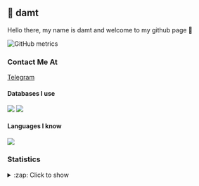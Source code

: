 ## 🐶 damt
Hello there, my name is damt and welcome to my github page 👋

![GitHub metrics](https://metrics.lecoq.io/therealdamt?template=classic&followup=1&isocalendar=1&languages=1&isocalendar.duration=half-year&config.timezone=America%2FNew_York)

### Contact Me At
<a href="https://t.me/therealdamt">Telegram</a>

#### Databases I use
<img src="https://img.shields.io/badge/mysql-000000?style=for-the-badge&logo=mysql&logoColor=white"> <img src="https://img.shields.io/badge/mongo-000000?style=for-the-badge&logo=mongo&logoColor=white">

#### Languages I know 
<img src="https://img.shields.io/badge/Java-3776AB?style=for-the-badge&logo=Java&logoColor=white"/> 

### Statistics
<details>
  <summary>:zap: Click to show</summary>
   <img align="Left" alt="therealdamt's Github Stats" src="https://github-readme-stats.vercel.app/api?username=therealdamt&show_icons=true&hide_border=true&theme=dark" />
   <img style="float: right;" alt="Most Used Languages" src="https://github-readme-stats.vercel.app/api/top-langs/?username=therealdamt&layout=compact&hide_border=true&theme=dark"/>
</details>
